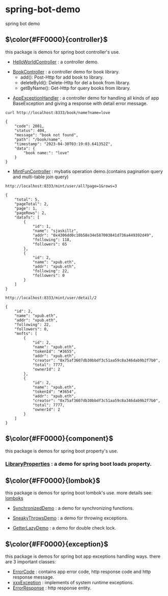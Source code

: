 # spring-bot-demo
spring bot demo

## $\color{#FF0000}{controller}$
this package is demos for spring boot controller's use.

* [HelloWorldController](./src/main/java/com/spring/bot/demo/controller/HelloWorldController.java) : a controller demo.
+ [BookController](./src/main/java/com/spring/bot/demo/controller/BookController.java) : a controller demo for book library. 
  - add(): Post-Http for add book to library.
  - deleteById(): Delete-Http for del a book from library.
  - getByName(): Get-Http for query books from library.
* [AppExceptionHandler](./src/main/java/com/spring/bot/demo/controller/AppExceptionHandler.java) : a controller demo for handling all kinds of app BaseException and giving a response with detail error message. 
```
curl http://localhost:8333/book/name?name=love

{
    "code": 2001,
    "status": 404,
    "message": "book not found",
    "path": "/book/name",
    "timestamp": "2023-04-30T03:19:03.641352Z",
    "data": {
        "book name:": "love"
    }
}
```
* [MintFunController](./src/main/java/com/spring/bot/demo/controller/MintFunController.java) : mybatis operation demo.(contains pagination query and multi-table join query)
```
http://localhost:8333/mint/user/all?page=1&rows=3

{
    "total": 5,
    "pageTotal": 2,
    "page": 1,
    "pageRows": 2,
    "dataTs": [
        {
            "id": 1,
            "name": "sjaskillz",
            "addr": "0x4306dd0c18b58e34e587003841d736a449392d49",
            "following": 118,
            "followers": 65
        },
        {
            "id": 2,
            "name": "xpub.eth",
            "addr": "xpub.eth",
            "following": 22,
            "followers": 0
        }
    ]
}

http://localhost:8333/mint/user/detail/2

{
    "id": 2,
    "name": "xpub.eth",
    "addr": "xpub.eth",
    "following": 22,
    "followers": 0,
    "mnfts": [
        {
            "id": 2,
            "name": "xpub.eth",
            "tokenId": "#3655",
            "addr": "xpub.eth",
            "creator": "0x75af3607db30bbdf3c51aa59c8a346dab9b2f7b0",
            "total": 7777,
            "ownerId": 2
        },
        {
            "id": 2,
            "name": "xpub.eth",
            "tokenId": "#3654",
            "addr": "xpub.eth",
            "creator": "0x75af3607db30bbdf3c51aa59c8a346dab9b2f7b0",
            "total": 7777,
            "ownerId": 2
        }
    ]
}
```

## $\color{#FF0000}{component}$
this package is demos for spring boot property's use.

### [LibraryProperties](./src/main/java/com/spring/bot/demo/component/LibraryProperties.java) :  a demo for spring boot loads property.

## $\color{#FF0000}{lombok}$
this package is demos for spring boot lombok's use. more details see: [lomboks](https://hezhiqiang8909.gitbook.io/java/docs/javalib/lombok)

* [SynchronizedDemo](./src/main/java/com/spring/bot/demo/lombok/SynchronizedDemo.java) :  a demo for synchronizing functions.

* [SneakyThrowsDemo](./src/main/java/com/spring/bot/demo/lombok/SneakyThrowsDemo.java) :  a demo for throwing exceptions.

* [GetterLazyDemo](./src/main/java/com/spring/bot/demo/lombok/GetterLazyDemo.java) :  a demo for double check lock.

## $\color{#FF0000}{exception}$
this package is demos for spring bot app exceptions handling ways. there are 3 important classes: 
* [ErrorCode](./src/main/java/com/spring/bot/demo/exception/ErrorCode.java) :  contains app error code, http response code and http response message.
* [xxxException](./src/main/java/com/spring/bot/demo/exception/BaseException.java) : implements of system runtime exceptions.
* [ErrorResponse](./src/main/java/com/spring/bot/demo/exception/ErrorResponse.java) : http response entity.
